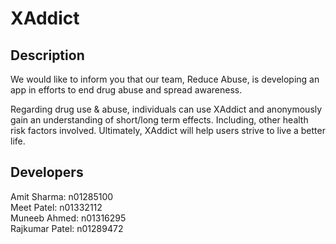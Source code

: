 # XAddict

## Description
We would like to inform you that our team, Reduce Abuse, is developing an app in efforts to end drug abuse and spread awareness.

Regarding drug use & abuse, individuals can use XAddict and anonymously gain an understanding of short/long term effects. Including, other health risk factors involved. Ultimately, XAddict will help users strive to live a better life.

## Developers 
Amit Sharma: n01285100\
Meet Patel: n01332112\
Muneeb Ahmed: n01316295\
Rajkumar Patel: n01289472
